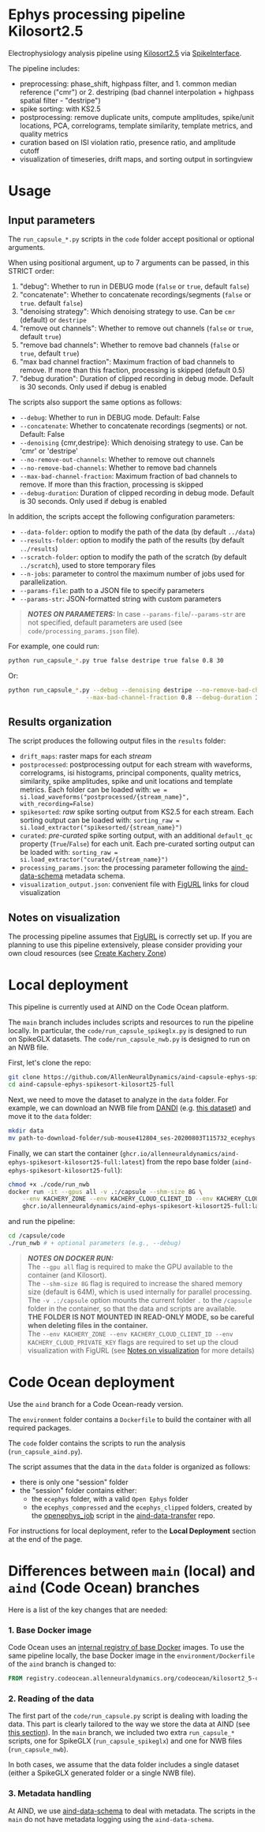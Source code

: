 # Ephys processing pipeline Kilosort2.5

Electrophysiology analysis pipeline using [Kilosort2.5](https://github.com/MouseLand/Kilosort/tree/v2.5) via [SpikeInterface](https://github.com/SpikeInterface/spikeinterface).

The pipeline includes:

- preprocessing: phase_shift, highpass filter, and 1. common median reference ("cmr") or 2. destriping (bad channel interpolation + highpass spatial filter - "destripe")
- spike sorting: with KS2.5
- postprocessing: remove duplicate units, compute amplitudes, spike/unit locations, PCA, correlograms, template similarity, template metrics, and quality metrics
- curation based on ISI violation ratio, presence ratio, and amplitude cutoff
- visualization of timeseries, drift maps, and sorting output in sortingview

# Usage

## Input parameters

The `run_capsule_*.py` scripts in the `code` folder accept positional or optional arguments.

When using positional argument, up to 7 arguments can be passed, in this STRICT order:

1. "debug": Whether to run in DEBUG mode (`false` or `true`, default `false`)
2. "concatenate": Whether to concatenate recordings/segments (`false` or `true`. default `false`)
3. "denoising strategy": Which denoising strategy to use. Can be `cmr` (default) or `destripe`
4. "remove out channels": Whether to remove out channels (`false` or `true`, default `true`)
5. "remove bad channels": Whether to remove bad channels (`false` or `true`, default `true`)
6. "max bad channel fraction": Maximum fraction of bad channels to remove. If more than this fraction, processing is skipped (default 0.5)
7. "debug duration": Duration of clipped recording in debug mode. Default is 30 seconds. Only used if debug is enabled


The scripts also support the same options as follows:

- `--debug`: Whether to run in DEBUG mode. Default: False
- `--concatenate`: Whether to concatenate recordings (segments) or not. Default: False
- `--denoising` {cmr,destripe}: Which denoising strategy to use. Can be 'cmr' or 'destripe'
- `--no-remove-out-channels`: Whether to remove out channels
- `--no-remove-bad-channels`: Whether to remove bad channels
- `--max-bad-channel-fraction`: Maximum fraction of bad channels to remove. If more than this fraction, processing is skipped
- `--debug-duration`: Duration of clipped recording in debug mode. Default is 30 seconds. Only used if debug is enabled

In addition, the scripts accept the following configuration parameters:
- `--data-folder`: option to modify the path of the data (by default `../data`) 
- `--results-folder`: option to modify the path of the results (by default `../results`) 
- `--scratch-folder`: option to modify the path of the scratch (by default `../scratch`), used to store temporary files
- `--n-jobs`: parameter to control the maximum number of jobs used for parallelization.
- `--params-file`: path to a JSON file to specify parameters
- `--params-str`: JSON-formatted string with custom parameters

> **_NOTES ON PARAMETERS:_** In case `--params-file`/`--params-str` are not specified, default parameters are used 
(see `code/processing_params.json` file).

For example, one could run:
```bash
python run_capsule_*.py true false destripe true false 0.8 30
```
Or:
```bash
python run_capsule_*.py --debug --denoising destripe --no-remove-bad-channels \
                      --max-bad-channel-fraction 0.8 --debug-duration 30
```

## Results organization

The script produces the following output files in the `results` folder:

- `drift_maps`: raster maps for each *stream*
- `postprocessed`: postprocessing output for each stream with waveforms, correlograms, isi histograms, principal components, quality metrics, similarity, spike amplitudes, spike and unit locations and template metrics. Each folder can be loaded with: `we = si.load_waveforms("postprocessed/{stream_name}", with_recording=False)`
- `spikesorted`: *raw* spike sorting output from KS2.5 for each stream. Each sorting output can be loaded with: `sorting_raw = si.load_extractor("spikesorted/{stream_name}")`
- `curated`: *pre-curated* spike sorting output, with an additional `default_qc` property (`True`/`False`) for each unit. Each pre-curated sorting output can be loaded with: `sorting_raw = si.load_extractor("curated/{stream_name}")`
- `processing_params.json`: the processing parameter following the [aind-data-schema](https://github.com/AllenNeuralDynamics/aind-data-schema) metadata schema.
- `visualization_output.json`: convenient file with [FigURL](https://github.com/flatironinstitute/figurl) links for cloud visualization

## Notes on visualization

The processing pipeline assumes that [FigURL](https://github.com/flatironinstitute/figurl) is correctly set up.
If you are planning to use this pipeline extensively, please consider providing your own cloud resources (see [Create Kachery Zone](https://github.com/flatironinstitute/kachery-cloud/blob/main/doc/create_kachery_zone.md))


# Local deployment

This pipeline is currently used at AIND on the Code Ocean platform. 

The `main` branch includes includes scripts and resources to run the pipeline locally.
In particular, the `code/run_capsule_spikeglx.py` is designed to run on SpikeGLX datasets.
The `code/run_capsule_nwb.py` is designed to run on an NWB file.

First, let's clone the repo:

```bash
git clone https://github.com/AllenNeuralDynamics/aind-capsule-ephys-spikesort-kilosort25-full
cd aind-capsule-ephys-spikesort-kilosort25-full
```


Next, we need to move the dataset to analyze in the `data` folder. 
For example, we can download an NWB file from [DANDI](https://dandiarchive.org/) (e.g. [this dataset](https://dandiarchive.org/dandiset/000028/draft/files?location=sub-mouse412804)) and 
move it to the `data` folder:

```bash
mkdir data
mv path-to-download-folder/sub-mouse412804_ses-20200803T115732_ecephys.nwb data
```

Finally, we can start the container (`ghcr.io/allenneuraldynamics/aind-ephys-spikesort-kilosort25-full:latest`) 
from the repo base folder (`aind-ephys-spikesort-kilosort25-full`):
```bash
chmod +x ./code/run_nwb
docker run -it --gpus all -v .:/capsule --shm-size 8G \
    --env KACHERY_ZONE --env KACHERY_CLOUD_CLIENT_ID --env KACHERY_CLOUD_PRIVATE_KEY \
    ghcr.io/allenneuraldynamics/aind-ephys-spikesort-kilosort25-full:latest
```

and run the pipeline:
```bash
cd /capsule/code
./run_nwb # + optional parameters (e.g., --debug)
```

> **_NOTES ON DOCKER RUN:_**  
> The `--gpu all` flag is required to make the GPU available to the container (and Kilosort).  
> The `--shm-size 8G` flag is required to increase the shared memory size (default is 64M), which is used internally for parallel processing.  
> The `-v .:/capsule` option mounts the current folder `.` to the `/capsule` folder in the container, so that the data and scripts are available.  
> **THE FOLDER IS NOT MOUNTED IN READ-ONLY MODE, so be careful when deleting files in the container.**  
> The `--env KACHERY_ZONE --env KACHERY_CLOUD_CLIENT_ID --env KACHERY_CLOUD_PRIVATE_KEY` flags are required to set up the cloud visualization with FigURL (see [Notes on visualization](#notes-on-visualization) for more details)  


# Code Ocean deployment

Use the `aind` branch for a Code Ocean-ready version.

The `environment` folder contains a `Dockerfile` to build the container with all required packages.

The `code` folder contains the scripts to run the analysis (`run_capsule_aind.py`).

The script assumes that the data in the `data` folder is organized as follows:

- there is only one "session" folder
- the "session" folder contains either:
  - the `ecephys` folder, with a valid `Open Ephys` folder
  - the `ecephys_compressed` and the `ecephys_clipped` folders, created by the [openephys_job](https://github.com/AllenNeuralDynamics/aind-data-transfer/blob/main/src/aind_data_transfer/jobs/openephys_job.py) script in the [aind-data-transfer](https://github.com/AllenNeuralDynamics/aind-data-transfer) repo.

For instructions for local deployment, refer to the **Local Deployment** section at the end of the page.



# Differences between `main` (local) and `aind` (Code Ocean) branches

Here is a list of the key changes that are needed:

### 1. Base Docker image

Code Ocean uses an [internal registry of base Docker](https://github.com/AllenNeuralDynamics/aind-capsule-ephys-spikesort-kilosort25-full/blob/84eab15e52d2ae24d2035b97e42d593c6cbfac52/environment/Dockerfile#L2) images. To use the same pipeline locally, 
the base Docker image in the `environment/Dockerfile` of the `aind` branch is changed to:

```Dockerfile
FROM registry.codeocean.allenneuraldynamics.org/codeocean/kilosort2_5-compiled-base:latest
```

### 2. Reading of the data

The first part of the `code/run_capsule.py` script is dealing with loading the data. 
This part is clearly tailored to the way we store the data at AIND (see [this section](https://github.com/AllenNeuralDynamics/aind-capsule-ephys-spikesort-kilosort25-full/blob/84eab15e52d2ae24d2035b97e42d593c6cbfac52/code/run_capsule.py#L240-L286)).
In the `main` branch, we included two extra `run_capsule_*` scripts, one for SpikeGLX (`run_capsule_spikeglx`) and one for NWB files (`run_capsule_nwb`).

In both cases, we assume that the data folder includes a single dataset (either a SpikeGLX generated folder or 
a single NWB file).

### 3. Metadata handling

At AIND, we use [aind-data-schema](https://aind-data-schema.readthedocs.io/en/stable/) to deal with metadata. 
The scripts in the `main` do not have metadata logging using the `aind-data-schema`.
